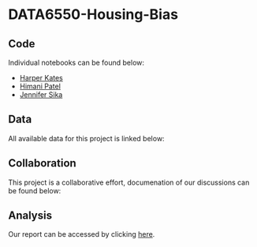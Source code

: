 # DATA6550-Housing-Bias

## Code
Individual notebooks can be found below: <br />
- [Harper Kates](https://colab.research.google.com/drive/1ozp-kEl0QaxX5DKh1rKFaBiMmOFyfzsE)
- [Himani Patel](https://colab.research.google.com/drive/1OidCuiSoaL52HQ3HNscs1EaZn8KM7R3e#scrollTo=_imfCYEm2Z10) 
- [Jennifer Sika](https://colab.research.google.com/drive/1XYQYPfdvHWoKWuJyK-a6rbrgIM8ujPN7?usp=sharing)
    
## Data
All available data for this project is linked below: <br />

## Collaboration
This project is a collaborative effort, documenation of our discussions can be found below: <br />

## Analysis
Our report can be accessed by clicking [here](https://mtmailmtsu-my.sharepoint.com/:w:/g/personal/hek2t_mtmail_mtsu_edu/EffvdCs-YCpBuEA0qQxUahABYXRSenLUIQt8Ek-aROKIPQ?e=WcdDFo).
